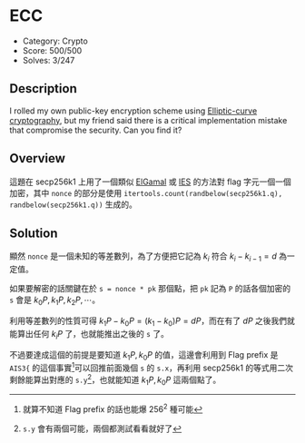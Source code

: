 # ECC

* Category: Crypto
* Score: 500/500
* Solves: 3/247

## Description

I rolled my own public-key encryption scheme using [Elliptic-curve cryptography](https://en.wikipedia.org/wiki/Elliptic-curve_cryptography), but my friend said there is a critical implementation mistake that compromise the security. Can you find it?

## Overview

這題在 secp256k1 上用了一個類似 [ElGamal](https://en.wikipedia.org/wiki/ElGamal_encryption) 或 [IES](https://en.wikipedia.org/wiki/Integrated_Encryption_Scheme) 的方法對 flag 字元一個一個加密，其中 `nonce` 的部分是使用 `itertools.count(randbelow(secp256k1.q), randbelow(secp256k1.q))` 生成的。

## Solution

顯然 `nonce` 是一個未知的等差數列，為了方便把它記為 $k_i$ 符合 $k_i-k_{i-1}=d$ 為一定值。

如果要解密的話關鍵在於 `s = nonce * pk` 那個點，把 `pk` 記為 `P` 的話各個加密的 `s` 會是 $k_0 P, k_1 P, k_2 P, \cdots$。

利用等差數列的性質可得 $k_1 P - k_0 P = (k_1 - k_0)P = dP$，而在有了 $dP$ 之後我們就能算出任何 $k_i P$ 了，也就能推出之後的 `s` 了。

不過要達成這個的前提是要知道 $k_1 P, k_0 P$ 的值，這邊會利用到 Flag prefix 是 `AIS3{` 的這個事實[^1]可以回推前面幾個 `s` 的 `s.x`，再利用 secp256k1 的等式用二次剩餘能算出對應的 `s.y`[^2]，也就能知道 $k_1 P, k_0 P$ 這兩個點了。

[^1]: 就算不知道 Flag prefix 的話也能爆 $256^2$ 種可能
[^2]: `s.y` 會有兩個可能，兩個都測試看看就好了
